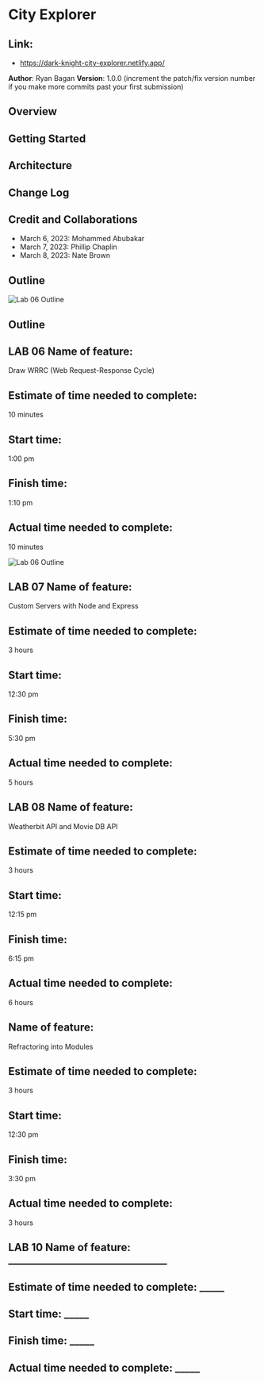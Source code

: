 # City Explorer

## Link:
- https://dark-knight-city-explorer.netlify.app/

**Author**: Ryan Bagan
**Version**: 1.0.0 (increment the patch/fix version number if you make more commits past your first submission)

## Overview
<!-- Provide a high level overview of what this application is and why you are building it, beyond the fact that it's an assignment for this class. (i.e. What's your problem domain?) -->

## Getting Started
<!-- What are the steps that a user must take in order to build this app on their own machine and get it running? -->

## Architecture
<!-- Provide a detailed description of the application design. What technologies (languages, libraries, etc) you're using, and any other relevant design information. -->

## Change Log
<!-- Use this area to document the iterative changes made to your application as each feature is successfully implemented. Use time stamps. Here's an example:

01-01-2001 4:59pm - Application now has a fully-functional express server, with a GET route for the location resource. -->

## Credit and Collaborations

- March 6, 2023: Mohammed Abubakar
- March 7, 2023: Phillip Chaplin
- March 8, 2023: Nate Brown

## Outline

![Lab 06 Outline](https://user-images.githubusercontent.com/120413183/223247422-3137510a-23c1-48d9-a6f0-f68335c57ca1.png)


## Outline

## LAB 06 Name of feature: 

Draw WRRC (Web Request-Response Cycle)

## Estimate of time needed to complete: 

10 minutes

## Start time: 

1:00 pm

## Finish time: 

1:10 pm

## Actual time needed to complete: 

10 minutes

![Lab 06 Outline](https://user-images.githubusercontent.com/120413183/223247422-3137510a-23c1-48d9-a6f0-f68335c57ca1.png)

## LAB 07 Name of feature: 

Custom Servers with Node and Express

## Estimate of time needed to complete: 

3 hours

## Start time: 

12:30 pm

## Finish time: 

5:30 pm

## Actual time needed to complete: 

5 hours

## LAB 08 Name of feature: 

Weatherbit API and Movie DB API

## Estimate of time needed to complete: 

3 hours

## Start time: 

12:15 pm

## Finish time: 

6:15 pm

## Actual time needed to complete: 

6 hours

## Name of feature: 

Refractoring into Modules

## Estimate of time needed to complete: 

3 hours

## Start time: 

12:30 pm

## Finish time: 

3:30 pm

## Actual time needed to complete: 

3 hours


## LAB 10 Name of feature: ________________________________

## Estimate of time needed to complete: _____

## Start time: _____

## Finish time: _____

## Actual time needed to complete: _____
